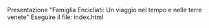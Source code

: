 Presentazione "Famiglia Encicliati: Un viaggio nel tempo e nelle terre venete"
Eseguire il file: index.html

